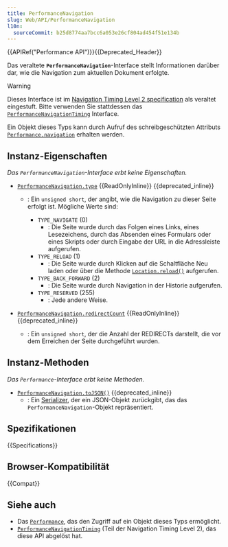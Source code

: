 ```yaml
---
title: PerformanceNavigation
slug: Web/API/PerformanceNavigation
l10n:
  sourceCommit: b25d8774aa7bcc6a053e26cf804ad454f51e134b
---
```


{{APIRef("Performance API")}}{{Deprecated_Header}}

Das veraltete **`PerformanceNavigation`**-Interface stellt Informationen darüber dar, wie die Navigation zum aktuellen Dokument erfolgte.

> [!WARNING]
> Dieses Interface ist im [Navigation Timing Level 2 specification](https://w3c.github.io/navigation-timing/#obsolete) als veraltet eingestuft.
> Bitte verwenden Sie stattdessen das [`PerformanceNavigationTiming`](/de/docs/Web/API/PerformanceNavigationTiming) Interface.

Ein Objekt dieses Typs kann durch Aufruf des schreibgeschützten Attributs [`Performance.navigation`](/de/docs/Web/API/Performance/navigation) erhalten werden.

## Instanz-Eigenschaften

_Das `PerformanceNavigation`-Interface erbt keine Eigenschaften._

- [`PerformanceNavigation.type`](/de/docs/Web/API/PerformanceNavigation/type) {{ReadOnlyInline}} {{deprecated_inline}}

  - : Ein `unsigned short`, der angibt, wie die Navigation zu dieser Seite erfolgt ist. Mögliche Werte sind:

    - `TYPE_NAVIGATE` (0)
      - : Die Seite wurde durch das Folgen eines Links, eines Lesezeichens, durch das Absenden eines Formulars oder eines Skripts oder durch Eingabe der URL in die Adressleiste aufgerufen.
    - `TYPE_RELOAD` (1)
      - : Die Seite wurde durch Klicken auf die Schaltfläche Neu laden oder über die Methode [`Location.reload()`](/de/docs/Web/API/Location/reload) aufgerufen.
    - `TYPE_BACK_FORWARD` (2)
      - : Die Seite wurde durch Navigation in der Historie aufgerufen.
    - `TYPE_RESERVED` (255)
      - : Jede andere Weise.

- [`PerformanceNavigation.redirectCount`](/de/docs/Web/API/PerformanceNavigation/redirectCount) {{ReadOnlyInline}} {{deprecated_inline}}
  - : Ein `unsigned short`, der die Anzahl der REDIRECTs darstellt, die vor dem Erreichen der Seite durchgeführt wurden.

## Instanz-Methoden

_Das `Performance`-Interface erbt keine Methoden._

- [`PerformanceNavigation.toJSON()`](/de/docs/Web/API/PerformanceNavigation/toJSON) {{deprecated_inline}}
  - : Ein [Serializer](/de/docs/Glossary/Serialization), der ein JSON-Objekt zurückgibt, das das `PerformanceNavigation`-Objekt repräsentiert.

## Spezifikationen

{{Specifications}}

## Browser-Kompatibilität

{{Compat}}

## Siehe auch

- Das [`Performance`](/de/docs/Web/API/Performance), das den Zugriff auf ein Objekt dieses Typs ermöglicht.
- [`PerformanceNavigationTiming`](/de/docs/Web/API/PerformanceNavigationTiming) (Teil der Navigation Timing Level 2), das diese API abgelöst hat.
